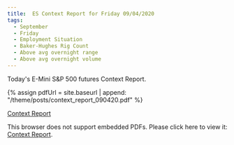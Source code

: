 ```yaml
---
title:  ES Context Report for Friday 09/04/2020
tags:
  - September
  - Friday
  - Employment Situation
  - Baker-Hughes Rig Count
  - Above avg overnight range
  - Above avg overnight volume
---
```


Today's E-Mini S&P 500 futures Context Report.

{% assign pdfUrl = site.baseurl | append: "/theme/posts/context_report_090420.pdf" %}

<a href="{{pdfUrl}}">Context Report</a>

<object data="{{pdfUrl}}" type="application/pdf" width="700px" height="700px">
    <p>This browser does not support embedded PDFs. Please click here to view it: <a href="{{pdfUrl}}">Context Report</a>.</p>
</object>